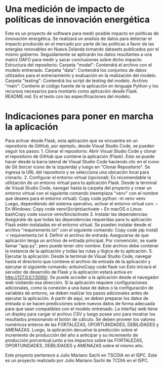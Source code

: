 # Una medición de impacto de políticas de innovación energética 
Este es un proyecto de software para medir posible impacto en políticas de innovación energética. 
Se realizará un analisis de datos para detectar el impacto producido en el mercado por parte de las políticas a favor de  las energías renovables en Nueva Zelanda tomando datasets publicados por el mismo gobierno. Seguidamente se aplicarán los datos resultantes a una matriz DAFO para medir y sacar conclusiones sobre dicho impacto.
Estructura del repositorio:
Carpeta "model": Contendrá el archivo con el modelo entrenado.
Carpeta "data": Contendrá los conjuntos de datos utilizados para el entrenamiento y evaluación en la realización del modelo.
Carpeta "testing": Contendrá los script de testing del modelo.
Archivo "main": Contiene al código fuente de la aplicación en lenguaje Python y los recursos necesarios para montarlo como aplicación desde Flask.
README.md: Es el texto con las especificaciones del modelo.
 # Indicaciones para poner en marcha la aplicación
 Para activar desde Flask, esta aplicación que se encuentra en un repositorio de GitHub, por ejemplo, desde Visual Studio Code, se pueden seguir los pasos:
    1. Clonar el repositorio: Abrir Visual Studio Code y clonar el repositorio de GitHub que contiene la aplicación (Flask). Esto se puede hacer  desde la barra lateral de Visual Studio Code haciendo clic en el icono de Git (tercer icono de la izquierda) y luego en "Clonar Repositorio". Se ingresa la URL del repositorio y se selecciona una ubicación local para clonarlo.
    2. Configurar el entorno virtual (opcional): Es recomendable la utilización de un entorno virtual para tu aplicación Flask. Desde la terminal de Visual Studio Code, navegar hasta la carpeta del proyecto y crear un entorno virtual con el siguiente comando (reemplaza "venv" con el nombre que desees para el entorno virtual):
       Copy code
       python -m venv venv
       Luego, dependiendo del sistema operativo, activar el entorno virtual con:
        ◦ En Windows:
          Copy code
          venv\Scripts\activate
        ◦ En macOS o Linux:
          bashCopy code
          source venv/bin/activate
    3. Instalar las dependencias: Asegúrate de que todas las dependencias requeridas para tu aplicación Flask estén instaladas en el entorno virtual. Se pueden instalar desde el archivo "requirements.txt" con el siguiente comando:
       Copy code
       pip install -r requirements.txt
    4. Definir el archivo de entrada: Asegurarse de que  aplicación tenga un archivo de entrada principal. Por convención, se suele llamar "app.py", pero puede tener otro nombre. Este archivo debe contener la instancia de la aplicación y todas las rutas y lógica de tu aplicación.
    5. Ejecutar la aplicación: Desde la terminal de Visual Studio Code, navegar hasta el directorio que contiene el archivo de entrada de la aplicación  y ejecutar el siguiente comando:
       arduinoCopy code
       flask run
       Esto iniciará el servidor de desarrollo de Flask y la aplicación estará activa en http://127.0.0.1:5000/. Se puede acceder a la aplicación desde el navegador web visitando esa dirección.
Si la aplicación requiere configuraciones adicionales, como la conexión a una base de datos o la configuración de variables de entorno, se deben realizar los pasos adicionales antes de ejecutar la aplicación.
A partir de aquí, se deben preparar los datos de entrada si se hacen predicciones sobre nuevos datos de forma adecuada para que sean compatibles con el modelo entrenado. La interfaz web tiene un displey para cargar el archivo CSV y luego posee uno para mostrar los resultados presionando el botón de cálculo. Se deben proveer los valores numéricos enteros de las FORTALEZAS, OPORTUNIDADES, DEBILIDADES y AMENAZAS. Luego, la aplicación devuelve la predicción sobre el incremento de producción del año a anticipar y su incremento de producción porcentual junto a los impactos sobre las FORTALEZAS, OPORTUNIDADES, DEBILIDADES y AMENAZAS sobre el mismo año.
 


Este proyecto pertenece a Julio Mariano Sachi en TSCDIA en el ISPC.
Este es un proyecto realizado por Julio Mariano Sachi de TCDIA en el ISPC.
